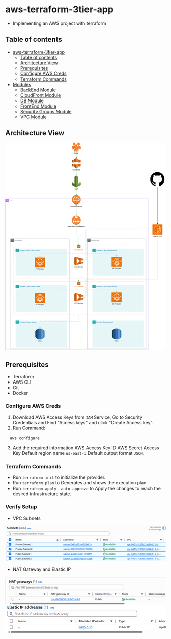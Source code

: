 # aws-terraform-3tier-app

- Implementing an AWS project with terraform 


## Table of contents

- [aws-terraform-3tier-app](#aws-terraform-3tier-app)
  - [Table of contents](#table-of-contents)
  - [Architecture View](#architecture-view)
  - [Prerequisites](#prerequisites)
  - [Configure AWS Creds](#configure-aws-creds)
  - [Terraform Commands](#terraform-commands)
- [Modules](./modules/)
  - [BackEnd Module](./modules/BackEnd/)
  - [CloudFront Module](./modules/CloudFront/)
  - [DB Module](./modules/DB/)
  - [FrontEnd Module](./modules/FrontEnd/)
  - [Security Groups Module](./modules/security-groups/)
  - [VPC Module](./modules/vpc/)
    
## Architecture View

![requirement](./architecture-required.png)

## Prerequisites

- Terraform 
- AWS CLI 
- Git 
- Docker 

### Configure AWS Creds

1. Download AWS Access Keys from `IAM` Service, Go to Security Credentials and Find "Access keys" and click "Create Access key".
2. Run Command:
```bash
  aws configure
```
3. Add the required information AWS Access Key ID AWS Secret Access Key Default region name `us-east-1` Default output format `JSON`.

### Terraform Commands 

- Run `terraform init` to initialize the provider.
- Run `terraform plan` to Generates and shows the execution plan.
- Run `terrafrom apply -auto-approve` to Apply the changes to reach the desired infrastructure state.

### Verify Setup 

- VPC Subnets

![ad](./Images/subnets.png)

- NAT Gateway and Elastic IP

![ad](./Images/nat.png)
![ad](./Images/eip.png)